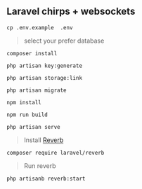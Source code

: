 ## Laravel chirps + websockets

```
cp .env.example  .env
```

> select your prefer database

```
composer install
```


```
php artisan key:generate
```

```
php artisan storage:link
```


```
php artisan migrate
```


```
npm install
```


```
npm run build
```

```
php artisan serve
```
> Install [Reverb](https://laravel.com/docs/reverb)

```
composer require laravel/reverb
```

> Run reverb


```
php artisanb reverb:start
```
